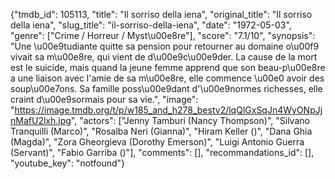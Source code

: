 {"tmdb_id": 105113, "title": "Il sorriso della iena", "original_title": "Il sorriso della iena", "slug_title": "il-sorriso-della-iena", "date": "1972-05-03", "genre": ["Crime / Horreur / Myst\u00e8re"], "score": "7.1/10", "synopsis": "Une \u00e9tudiante quitte sa pension pour retourner au domaine o\u00f9 vivait sa m\u00e8re, qui vient de d\u00e9c\u00e9der. La cause de la mort est le suicide, mais quand la jeune femme apprend que son beau-p\u00e8re a une liaison avec l'amie de sa m\u00e8re, elle commence \u00e0 avoir des soup\u00e7ons. Sa famille poss\u00e9dant d'\u00e9normes richesses, elle craint d\u00e9sormais pour sa vie.", "image": "https://image.tmdb.org/t/p/w185_and_h278_bestv2/lqQlGxSqJn4WyONpJjnMafU2lxh.jpg", "actors": ["Jenny Tamburi (Nancy Thompson)", "Silvano Tranquilli (Marco)", "Rosalba Neri (Gianna)", "Hiram Keller ()", "Dana Ghia (Magda)", "Zora Gheorgieva (Dorothy Emerson)", "Luigi Antonio Guerra (Servant)", "Fabio Garriba ()"], "comments": [], "recommandations_id": [], "youtube_key": "notfound"}